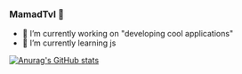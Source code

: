 ### MamadTvl 👋

- 🔭 I’m currently working on "developing cool applications"
- 🌱 I’m currently learning js

[![Anurag's GitHub stats](https://github-readme-stats.vercel.app/api?username=MamadTvl)](https://github.com/anuraghazra/github-readme-stats)
